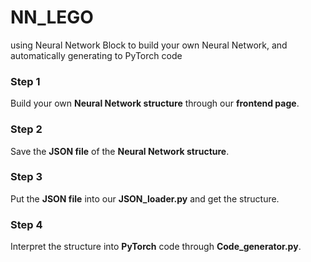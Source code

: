 # NN_LEGO
using Neural Network Block to build your own Neural Network, and automatically generating to PyTorch code

### Step 1 

Build your own **Neural Network structure** through our **frontend page**.

### Step 2

Save the **JSON file** of the **Neural Network structure**.

### Step 3

Put the **JSON file** into our **JSON_loader.py** and get the structure.

### Step 4

Interpret the structure into **PyTorch** code through **Code_generator.py**.

